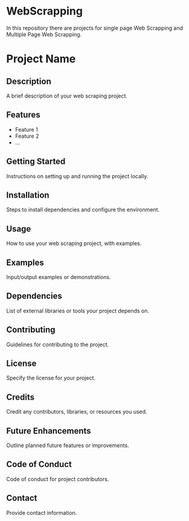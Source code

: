 # WebScrapping
In this repository there are projects for single page Web Scrapping and Multiple Page Web Scrapping.
# Project Name

## Description
A brief description of your web scraping project.

## Features
- Feature 1
- Feature 2
- ...

## Getting Started
Instructions on setting up and running the project locally.

## Installation
Steps to install dependencies and configure the environment.

## Usage
How to use your web scraping project, with examples.

## Examples
Input/output examples or demonstrations.

## Dependencies
List of external libraries or tools your project depends on.

## Contributing
Guidelines for contributing to the project.

## License
Specify the license for your project.

## Credits
Credit any contributors, libraries, or resources you used.

## Future Enhancements
Outline planned future features or improvements.

## Code of Conduct
Code of conduct for project contributors.

## Contact
Provide contact information.
